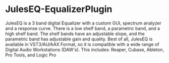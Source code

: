 # JulesEQ-EqualizerPlugin
JulesEQ is a 3 band digital Equalizer with a custom GUI, spectrum analyzer and a response curve.
There is a low shelf band, a parametric band, and a high shelf band.
The shelf bands have an adjustable slope, and the parametric band has adjustable gain and quality.
Best of all, JulesEQ is available in VST3/AU/AAX Format, so it is compatible with a wide range of Digital Audio Workstations (DAW's).
This includes: Reaper, Cubase, Ableton, Pro Tools, and Logic Pro
